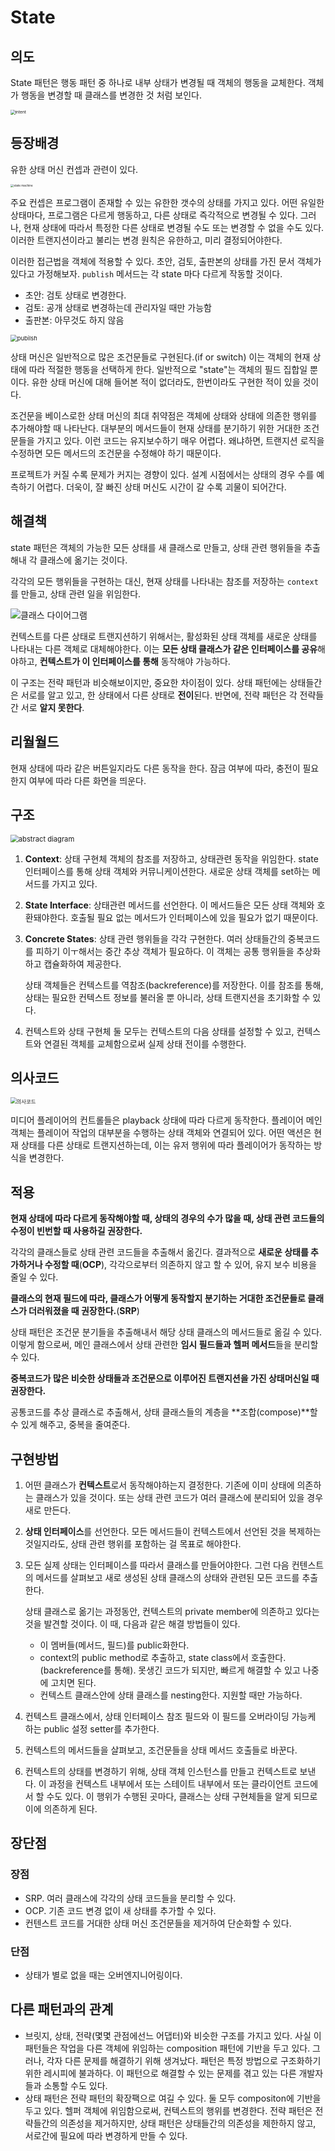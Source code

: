 # State

## 의도

State 패턴은 행동 패턴 중 하나로 내부 상태가 변경될 때 객체의 행동을 교체한다. 객체가 행동을 변경할 때 클래스를 변경한 것 처럼 보인다.

<img src="https://refactoring.guru/images/patterns/content/state/state-ko-2x.png?id=29bf5543c2e0818f7e6217f79beeb433" alt="intent" style="zoom:47%;" />

## 등장배경

유한 상태 머신 컨셉과 관련이 있다.

<img src="https://refactoring.guru/images/patterns/diagrams/state/problem1-2x.png" alt="state machine" style="zoom:33%;" />

주요 컨셉은 프로그램이 존재할 수 있는 유한한 갯수의 상태를 가지고 있다. 어떤 유일한 상태마다, 프로그램은 다르게 행동하고, 다른 상태로 즉각적으로 변경될 수 있다. 그러나, 현재 상태에 따라서 특정한 다른 상태로 변경될 수도 또는 변경할 수 없을 수도 있다. 이러한 트랜지션이라고 불리는 변경 원칙은 유한하고, 미리 결정되어야한다.

이러한 접근법을 객체에 적용할 수 있다. 초안, 검토, 출판본의 상태를 가진 문서 객체가 있다고 가정해보자. `publish` 메서드는 각 state 마다 다르게 작동할 것이다.

- 초안: 검토 상태로 변경한다.
- 검토: 공개 상태로 변경하는데 관리자일 때만 가능함
- 출판본: 아무것도 하지 않음

<img src="https://refactoring.guru/images/patterns/diagrams/state/problem2-en-2x.png" alt="pubilsh" title="a" style="zoom:67%;" />

상태 머신은 일반적으로 많은 조건문들로 구현된다.(if or switch) 이는 객체의 현재 상태에 따라 적절한 행동을 선택하게 한다. 일반적으로 "state"는 객체의 필드 집합일 뿐이다. 유한 상태 머신에 대해 들어본 적이 없더라도, 한번이라도 구현한 적이 있을 것이다. 

조건문을 베이스로한 상태 머신의 최대 취약점은 객체에 상태와 상태에 의존한 행위를 추가해야할 때 나타난다. 대부분의 메서드들이 현재 상태를 분기하기 위한 거대한 조건문들을 가지고 있다. 이런 코드는 유지보수하기 매우 어렵다. 왜냐하면, 트랜지션 로직을 수정하면 모든 메서드의 조건문을 수정해야 하기 때문이다.

프로젝트가 커질 수록 문제가 커지는 경향이 있다. 설계 시점에서는 상태의 경우 수를 예측하기 어렵다. 더욱이, 잘 빠진 상태 머신도 시간이 갈 수록 괴물이 되어간다.

## 해결책 

state 패턴은 객체의 가능한 모든 상태를 새 클래스로 만들고, 상태 관련 행위들을 추출해내 각 클래스에 옮기는 것이다.

각각의 모든 행위들을 구현하는 대신, 현재 상태를 나타내는 참조를 저장하는 `context`를 만들고, 상태 관련 일을 위임한다.

![클래스 다이어그램](https://refactoring.guru/images/patterns/diagrams/state/solution-en-2x.png)

컨텍스트를 다른 상태로 트랜지션하기 위해서는, 활성화된 상태 객체를 새로운 상태를 나타내는 다른 객체로 대체해야한다. 이는 **모든 상태 클래스가 같은 인터페이스를 공유**해야하고, **컨텍스트가 이 인터페이스를 통해** 동작해야 가능하다.

이 구조는 전략 패턴과 비슷해보이지만, 중요한 차이점이 있다. 상태 패턴에는 상태들간은 서로를 알고 있고, 한 상태에서 다른 상태로 **전이**된다. 반면에, 전략 패턴은 각 전략들 간 서로 **알지 못한다**.

## 리월월드

현재 상태에 따라 같은 버튼일지라도 다른 동작을 한다. 잠금 여부에 따라, 충전이 필요한지 여부에 따라 다른 화면을 띄운다.

## 구조

<img src="https://refactoring.guru/images/patterns/diagrams/state/structure-en-indexed-2x.png" alt="abstract diagram" style="zoom:80%;" />

1. **Context**: 상태 구현체 객체의 참조를 저장하고, 상태관련 동작을 위임한다. state 인터페이스를 통해  상태 객체와 커뮤니케이션한다. 새로운 상태 객체를 set하는 메서드를 가지고 있다.

2. **State Interface**: 상태관련 메서드를 선언한다. 이 메서드들은 모든 상태 객체와 호환돼야한다. 호출될 필요 없는 메서드가 인터페이스에 있을 필요가 없기 때문이다.

3. **Concrete States**: 상태 관련 행위들을 각각 구현한다. 여러 상태들간의 중복코드를 피하기 이ㅜ해서는 중간 추상 객체가 필요하다. 이 객체는 공통 행위들을 추상화하고 캡슐화하여 제공한다.

   상태 객체들은 컨텍스트를 역참조(backreference)를 저장한다. 이를 참조를 통해, 상태는 필요한 컨텍스트 정보를 불러올 뿐 아니라, 상태 트랜지션을 초기화할 수 있다.

4. 컨텍스트와 상태 구현체 둘 모두는 컨텍스트의 다음 상태를 설정할 수 있고, 컨텍스트와 연결된 객체를 교체함으로써 실제 상태 전이를 수행한다.

## 의사코드

<img src="https://refactoring.guru/images/patterns/diagrams/state/example-2x.png?id=cd81e3ffb8aba5883983a59c111b805f" alt="의사코드" style="zoom:60%;" />

미디어 플레이어의 컨트롤들은 playback 상태에 따라 다르게 동작한다. 플레이어 메인 객체는 플레이어 작업의 대부분을 수행하는 상태 객체와 연결되어 있다. 어떤 액션은 현재 상태를 다른 상태로 트랜지션하는데, 이는 유저 행위에 따라 플레이어가 동작하는 방식을 변경한다.

## 적용 

**현재 상태에 따라 다르게 동작해야할 때, 상태의 경우의 수가 많을 때, 상태 관련 코드들의 수정이 빈번할 때 사용하길 권장한다.**

각각의 클래스들로 상태 관련 코드들을 추출해서 옮긴다. 결과적으로 **새로운 상태를 추가하거나 수정할 때**(**OCP**), 각각으로부터 의존하지 않고 할 수 있어, 유지 보수 비용을 줄일 수 있다.

**클래스의 현재 필드에 따라, 클래스가 어떻게 동작할지 분기하는 거대한 조건문들로 클래스가 더러워졌을 때 권장한다.**(**SRP**)

상태 패턴은 조건문 분기들을 추출해내서 해당 상태 클래스의 메서드들로 옮길 수 있다. 이렇게 함으로써, 메인 클래스에서 상태 관련한 **임시 필드들과 헬퍼 메서드**들을 분리할 수 있다.

**중복코드가 많은 비슷한 상태들과 조건문으로 이루어진 트랜지션을 가진 상태머신일 때 권장한다.**

공통코드를 추상 클래스로 추출해서, 상태 클래스들의 계층을 **조합(compose)**할 수 있게 해주고, 중복을 줄여준다.

## 구현방법 

1. 어떤 클래스가 **컨텍스트**로서 동작해야하는지 결정한다. 기존에 이미 상태에 의존하는 클래스가 있을 것이다. 또는 상태 관련 코드가 여러 클래스에 분리되어 있을 경우 새로 만든다.

2. **상태 인터페이스**를 선언한다. 모든 메서드들이 컨텍스트에서 선언된 것을 복제하는 것일지라도, 상태 관련 행위를 포함하는 걸 목표로 해야한다.

3. 모든 실제 상태는 인터페이스를 따라서 클래스를 만들어야한다. 그런 다음 컨텐스트의 메서드를 살펴보고 새로 생성된 상태 클래스의 상태와 관련된 모든 코드를 추출한다.

   상태 클래스로 옮기는 과정동안, 컨텍스트의 private member에 의존하고 있다는 것을 발견할 것이다. 이 때, 다음과 같은 해결 방법들이 있다.

   - 이 멤버들(메서드, 필드)를 public화한다.
   - context의 public method로 추출하고, state class에서 호출한다.(backreference를 통해). 못생긴 코드가 되지만, 빠르게 해결할 수 있고 나중에 고치면 된다.
   - 컨텍스트 클래스안에 상태 클래스를 nesting한다. 지원할 때만 가능하다.

4. 컨텍스트 클래스에서, 상태 인터페이스 참조 필드와 이 필드를 오버라이딩 가능케 하는 public 설정 setter를 추가한다.

5. 컨텍스트의 메서드들을 살펴보고, 조건문들을 상태 메서드 호출들로 바꾼다.

6. 컨텍스트의 상태를 변경하기 위해, 상태 객체 인스턴스를 만들고 컨텍스트로 보낸다. 이 과정을 컨텍스트 내부에서 또는 스테이트 내부에서 또는 클라이언트 코드에서 할 수도 있다. 이 행위가 수행된 곳마다, 클래스는 상태 구현체들을 알게 되므로 이에 의존하게 된다.

## 장단점 

### 장점

- SRP. 여러 클래스에 각각의 상태 코드들을 분리할 수 있다.
- OCP. 기존 코드 변경 없이 새 상태를 추가할 수 있다.
- 컨텐스트 코드를 거대한 상태 머신 조건문들을 제거하여 단순화할 수 있다.

### 단점

- 상태가 별로 없을 때는 오버엔지니어링이다.

## 다른 패턴과의 관계 

- 브릿지, 상태, 전략(몇몇 관점에선느 어댑터)와 비슷한 구조를 가지고 있다. 사실 이 패턴들은 작업을 다른 객체에 위임하는 composition 패턴에 기반을 두고 있다. 그러나, 각자 다른 문제를 해결하기 위해 생겨났다. 패턴은 특정 방법으로 구조화하기 위한 레시피에 불과하다. 이 패턴으로 해결할 수 있는 문제를 겪고 있는 다른 개발자들과 소통할 수도 있다.
- 상태 패턴은 전략 패턴의 확장팩으로 여길 수 있다. 둘 모두 compositon에 기반을 두고 있다. 헬퍼 객체에 위임함으로써, 컨텍스트의 행위를 변경한다. 전략 패턴은 전략들간의 의존성을 제거하지만, 상태 패턴은 상태들간의 의존성을 제한하지 않고, 서로간에 필요에 따라 변경하게 만들 수 있다.

